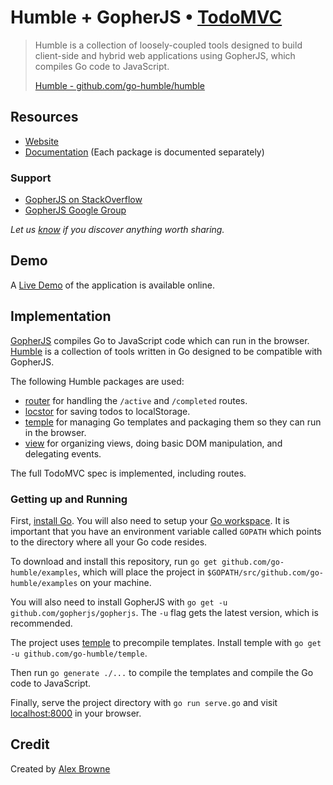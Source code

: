 # Humble + GopherJS • [TodoMVC](http://todomvc.com)

> Humble is a collection of loosely-coupled tools designed to build client-side
> and hybrid web applications using GopherJS, which compiles Go code to
> JavaScript.
>
> [Humble - github.com/go-humble/humble](https://github.com/go-humble/humble) 


## Resources

- [Website](https://github.com/go-humble/humble)
- [Documentation](https://github.com/go-humble) (Each package is
  documented separately)

### Support

- [GopherJS on StackOverflow](http://stackoverflow.com/search?q=gopherjs)
- [GopherJS Google Group](https://groups.google.com/forum/#!forum/gopherjs)

*Let us [know](https://github.com/go-humble/humble/issues) if you discover anything worth sharing.*


## Demo

A [Live Demo](http://d3cqowlbjfdjrm.cloudfront.net/) of the application is
available online.

## Implementation

[GopherJS](https://github.com/gopherjs/gopherjs) compiles Go to JavaScript code
which can run in the browser. [Humble](https://github.com/go-humble/humble) is
a collection of tools written in Go designed to be compatible with GopherJS.

The following Humble packages are used:

- [router](https://github.com/go-humble/router) for handling the `/active` and
	`/completed` routes.
- [locstor](https://github.com/go-humble/locstor) for saving todos to
	localStorage.
- [temple](https://github.com/go-humble/temple) for managing Go templates and
	packaging them so they can run in the browser.
- [view](https://github.com/go-humble/view) for organizing views, doing basic
	DOM manipulation, and delegating events.

The full TodoMVC spec is implemented, including routes.

### Getting up and Running

First, [install Go](https://golang.org/dl/). You will also need to setup your
[Go workspace](https://golang.org/doc/code.html). It is important that you have
an environment variable called `GOPATH` which points to the directory where all
your Go code resides.

To download and install this repository, run
`go get github.com/go-humble/examples`, which will place the project in
`$GOPATH/src/github.com/go-humble/examples` on your machine.

You will also need to install GopherJS with
`go get -u github.com/gopherjs/gopherjs`. The `-u` flag gets the latest version,
which is recommended.

The project uses [temple](https://github.com/go-humble/temple) to precompile
templates. Install temple with `go get -u github.com/go-humble/temple`.

Then run `go generate ./...` to compile the templates and compile the Go code
to JavaScript.

Finally, serve the project directory with `go run serve.go` and visit
[localhost:8000](http://localhost:8000) in your browser.


## Credit

Created by [Alex Browne](http://www.alexbrowne.info)
